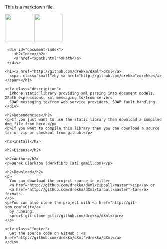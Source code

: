 This is a markdown file.
    <div id="download">
      <a href="http://github.com/drekka/dXml/zipball/master">
        <img border="0" width="90" src="http://github.com/images/modules/download/zip.png"></a>
      <a href="http://github.com/drekka/dXml/tarball/master">
        <img border="0" width="90" src="http://github.com/images/modules/download/tar.png"></a>
    </div>
	 
	 <div id="document-index">
		<h2>Index</h2>
		<a href="xpath.html">XPath</a>
	 </div>
      
    <h1><a href="http://github.com/drekka/dXml">dXml</a> 
      <span class="small">by <a href="http://github.com/drekka">drekka</a></span></h1>

    <div class="description">
      iPhone static library providing xml parsing into document models, XPath expressions, xml messaging to/from servers
      SOAP messaging to/from web service providers, SOAP fault handling.
    </div>

    <h2>Dependencies</h2>
    <p>If you just want to use the static library then download a compiled dmg file from here.</p>
    <p>If you want to compile this library then you can download a source tar or zip or checkout from github.</p>
    
    <h2>Install</h2>
    
    <h2>License</h2>
    
    <h2>Author</h2>
    <p>Derek Clarkson (d4rkf1br3 [at] gmail.com)</p>

    <h2>Download</h2>
    <p>
      You can download the project source in either
      <a href="http://github.com/drekka/dXml/zipball/master">zip</a> or
      <a href="http://github.com/drekka/dXml/tarball/master">tar</a> formats.
    </p>
    <p>You can also clone the project with <a href="http://git-scm.com">Git</a>
      by running:
      <pre>$ git clone git://github.com/drekka/dXml</pre>
    </p>
      
    <div class="footer">
      Get the source code on GitHub : <a href="http://github.com/drekka/dXml">drekka/dXml</a>
    </div>
    

